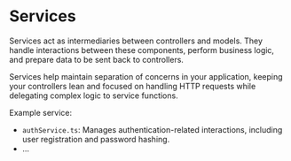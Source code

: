 # Services

Services act as intermediaries between controllers and models. They handle interactions between these components, perform business logic, and prepare data to be sent back to controllers.

Services help maintain separation of concerns in your application, keeping your controllers lean and focused on handling HTTP requests while delegating complex logic to service functions.

Example service:

- `authService.ts`: Manages authentication-related interactions, including user registration and password hashing.
- ...

